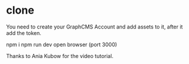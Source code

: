 # clone

You need to create your GraphCMS Account and add assets to it, after it add the token.

npm i
npm run dev
open browser (port 3000)

Thanks to Ania Kubow for the video tutorial.


